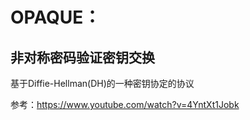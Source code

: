 # OPAQUE：

## 非对称密码验证密钥交换

基于Diffie-Hellman(DH)的一种密钥协定的协议

参考：https://www.youtube.com/watch?v=4YntXt1Jobk
